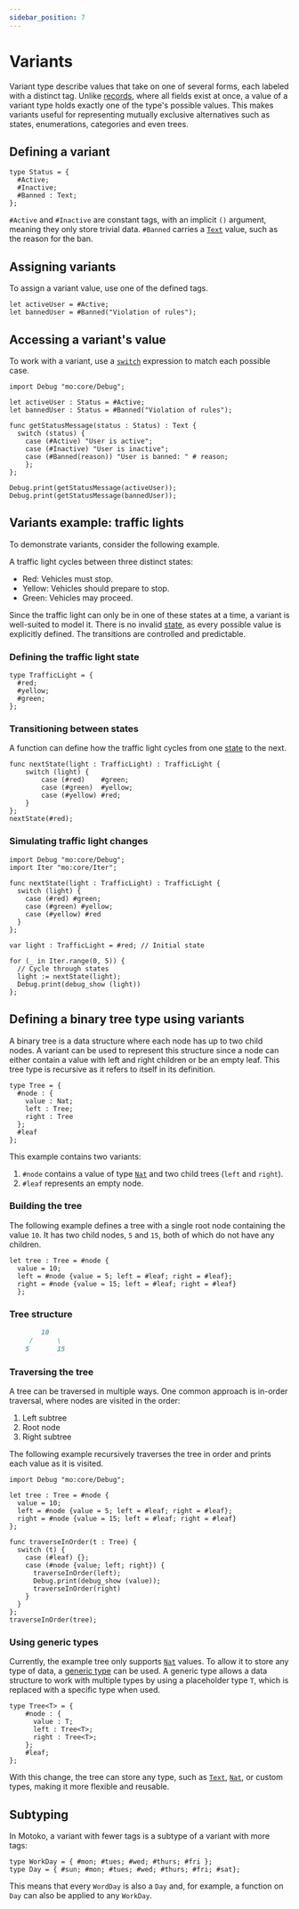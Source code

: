 ```yaml
---
sidebar_position: 7
---
```


# Variants

Variant type describe values that take on one of several forms, each labeled with a distinct  tag. Unlike [records](https://internetcomputer.org/docs/motoko/fundamentals/types/records), where all fields exist at once, a value of a variant type holds exactly one of the type's possible values. This makes variants useful for representing mutually exclusive alternatives such as states, enumerations, categories and even trees.

## Defining a variant

```motoko no-repl name=status
type Status = {
  #Active;
  #Inactive;
  #Banned : Text;
};
```

`#Active` and `#Inactive` are constant tags, with an implicit `()` argument, meaning they only store trivial data. `#Banned` carries a [`Text`](https://internetcomputer.org/docs/motoko/core/Text) value, such as the reason for the ban.

## Assigning variants

To assign a variant value, use one of the defined tags.

```motoko
let activeUser = #Active;
let bannedUser = #Banned("Violation of rules");
```

## Accessing a variant's value

To work with a variant, use a [`switch`](https://internetcomputer.org/docs/motoko/fundamentals/control-flow/switch) expression to match each possible case.

```motoko no-repl
import Debug "mo:core/Debug";

let activeUser : Status = #Active;
let bannedUser : Status = #Banned("Violation of rules");

func getStatusMessage(status : Status) : Text {
  switch (status) {
    case (#Active) "User is active";
    case (#Inactive) "User is inactive";
    case (#Banned(reason)) "User is banned: " # reason;
    };
};

Debug.print(getStatusMessage(activeUser));
Debug.print(getStatusMessage(bannedUser));
```

## Variants example: traffic lights

To demonstrate variants, consider the following example.

A traffic light cycles between three distinct states:

- Red: Vehicles must stop.
- Yellow: Vehicles should prepare to stop.
- Green: Vehicles may proceed.

Since the traffic light can only be in one of these states at a time, a variant is well-suited to model it. There is no invalid [state](https://internetcomputer.org/docs/motoko/fundamentals/state), as every possible value is explicitly defined. The transitions are controlled and predictable.

### Defining the traffic light state

```motoko no-repl name=lights
type TrafficLight = {
  #red;
  #yellow;
  #green;
};
```

### Transitioning between states

A function can define how the traffic light cycles from one [state](https://internetcomputer.org/docs/motoko/fundamentals/state) to the next.

```motoko no-repl
func nextState(light : TrafficLight) : TrafficLight {
    switch (light) {
        case (#red)    #green;
        case (#green)  #yellow;
        case (#yellow) #red;
    }
};
nextState(#red);
```

### Simulating traffic light changes

```motoko no-repl
import Debug "mo:core/Debug";
import Iter "mo:core/Iter";

func nextState(light : TrafficLight) : TrafficLight {
  switch (light) {
    case (#red) #green;
    case (#green) #yellow;
    case (#yellow) #red
  }
};

var light : TrafficLight = #red; // Initial state

for (_ in Iter.range(0, 5)) {
  // Cycle through states
  light := nextState(light);
  Debug.print(debug_show (light))
};
```

## Defining a binary tree type using variants

A binary tree is a data structure where each node has up to two child nodes. A variant can be used to represent this structure since a node can either contain a value with left and right children or be an empty leaf. This tree type is recursive as it refers to itself in its definition.

```motoko no-repl name=tree
type Tree = {
  #node : {
    value : Nat;
    left : Tree;
    right : Tree
  };
  #leaf
};
```

This example contains two variants:

1. `#node` contains a value of type [`Nat`](https://internetcomputer.org/docs/motoko/core/Nat) and two child trees (`left` and `right`).
2. `#leaf` represents an empty node.

### Building the tree

The following example defines a tree with a single root node containing the value `10`. It has two child nodes, `5` and `15`, both of which do not have any children.

```motoko no-repl
let tree : Tree = #node {
  value = 10;
  left = #node {value = 5; left = #leaf; right = #leaf};
  right = #node {value = 15; left = #leaf; right = #leaf}
  };
```

### Tree structure

```md
        10
     /      \
    5       15
```

### Traversing the tree

A tree can be traversed in multiple ways. One common approach is in-order traversal, where nodes are visited in the order:

1. Left subtree
2. Root node
3. Right subtree

The following example recursively traverses the tree in order and prints each value as it is visited.

```motoko no-repl
import Debug "mo:core/Debug";

let tree : Tree = #node {
  value = 10;
  left = #node {value = 5; left = #leaf; right = #leaf};
  right = #node {value = 15; left = #leaf; right = #leaf}
};

func traverseInOrder(t : Tree) {
  switch (t) {
    case (#leaf) {};
    case (#node {value; left; right}) {
      traverseInOrder(left);
      Debug.print(debug_show (value));
      traverseInOrder(right)
    }
  }
};
traverseInOrder(tree);
```

### Using generic types

Currently, the example tree only supports [`Nat`](https://internetcomputer.org/docs/motoko/core/Nat) values. To allow it to store any type of data, a [generic type](https://internetcomputer.org/docs/motoko/fundamentals/types/advanced-types) can be used. A generic type allows a data structure to work with multiple types by using a placeholder type `T`, which is replaced with a specific type when used.

```motoko no-repl
type Tree<T> = {
    #node : {
      value : T;
      left : Tree<T>;
      right : Tree<T>;
    };
    #leaf;
};
```

With this change, the tree can store any type, such as [`Text`](https://internetcomputer.org/docs/motoko/core/Text), [`Nat`](https://internetcomputer.org/docs/motoko/core/Nat), or custom types, making it more flexible and reusable.

## Subtyping

In Motoko, a variant with fewer tags is a subtype of a variant with more tags:

```motoko no-repl
type WorkDay = { #mon; #tues; #wed; #thurs; #fri };
type Day = { #sun; #mon; #tues; #wed; #thurs; #fri; #sat};
```

This means that every `WordDay` is also a `Day` and, for example,  a function on `Day` can also be applied to any `WorkDay`.

